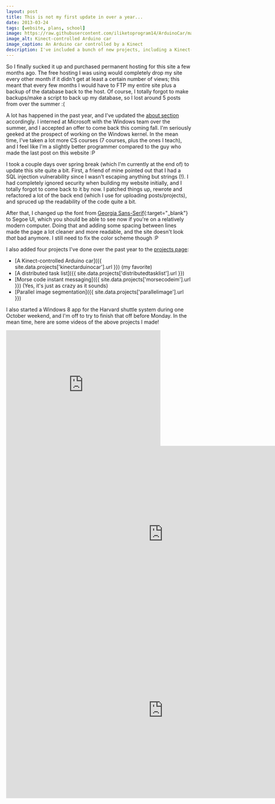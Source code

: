 ```yaml
---
layout: post
title: This is not my first update in over a year...
date: 2013-03-24
tags: [website, plans, school]
image: https://raw.githubusercontent.com/iliketoprogram14/ArduinoCar/master/assets/xbeecar.jpg
image_alt: Kinect-controlled Arduino car
image_caption: An Arduino car controlled by a Kinect
description: I've included a bunch of new projects, including a Kinect-controlled Arduino car written in C#; a distributed task list implemented in Django, a python framework; a morse code instant messaging hardware project, implemented in Verilog; and a parallel image segmentation project implemented in python using NVIDIA's CUDA.
---
```


So I finally sucked it up and purchased permanent hosting for this site a few months ago. The free hosting I was using would completely drop my site every other month if it didn't get at least a certain number of views; this meant that every few months I would have to FTP my entire site plus a backup of the database back to the host. Of course, I totally forgot to make backups/make a script to back up my database, so I lost around 5 posts from over the summer :(

A lot has happened in the past year, and I've updated the [about section](/about.html) accordingly. I interned at Microsoft with the Windows team over the summer, and I accepted an offer to come back this coming fall. I'm seriously geeked at the prospect of working on the Windows kernel. In the mean time, I've taken a lot more CS courses (7 courses, plus the ones I teach), and I feel like I'm a slightly better programmer compared to the guy who made the last post on this website :P

<!--more-->

I took a couple days over spring break (which I'm currently at the end of) to update this site quite a bit. First, a friend of mine pointed out that I had a SQL injection vulnerability since I wasn't escaping anything but strings (!). I had completely ignored security when building my website initially, and I totally forgot to come back to it by now. I patched things up, rewrote and refactored a lot of the back end (which I use for uploading posts/projects), and spruced up the readability of the code quite a bit.

After that, I changed up the font from [Georgia Sans-Serif](http://en.wikipedia.org/wiki/Georgia_(typeface)){:target="_blank"} to Segoe UI, which you should be able to see now if you're on a relatively modern computer. Doing that and adding some spacing between lines made the page a lot cleaner and more readable, and the site doesn't look *that* bad anymore. I still need to fix the color scheme though :P

I also added four projects I've done over the past year to the [projects page](/projects.html):

- [A Kinect-controlled Arduino car]({{ site.data.projects['kinectarduinocar'].url }}) (my favorite)
- [A distributed task list]({{ site.data.projects['distributedtasklist'].url }})
- [Morse code instant messaging]({{ site.data.projects['morsecodeim'].url }}) (Yes, it's just as crazy as it sounds)
- [Parallel image segmentation]({{ site.data.projects['parallelimage'].url }})

I also started a Windows 8 app for the Harvard shuttle system during one October weekend, and I'm off to try to finish that off before Monday. In the mean time, here are some videos of the above projects I made!

<iframe width="420" height="315" src="http://www.youtube.com/embed/4v98L51F9Vw" frameborder="0" allowfullscreen="allowfullscreen"></iframe>

<div class="video-container"><iframe width="854" height="480" src="http://www.youtube.com/embed/PY2Q4gfPRhg" frameborder="0" allowfullscreen></iframe></div>

<div class="video-container"><iframe width="854" height="480" src="http://www.youtube.com/embed/911IuZZBjJY" frameborder="0" allowfullscreen></iframe></div>